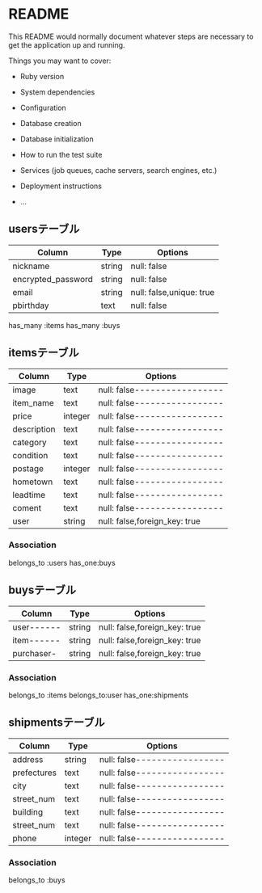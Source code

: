 # README

This README would normally document whatever steps are necessary to get the
application up and running.

Things you may want to cover:

* Ruby version

* System dependencies

* Configuration

* Database creation

* Database initialization

* How to run the test suite

* Services (job queues, cache servers, search engines, etc.)

* Deployment instructions

* ...

## usersテーブル
| Column             | Type   | Options                  |
| ------------------ | ------ | ------------------------ |
| nickname           | string | null: false              |
| encrypted_password | string | null: false              |
| email              | string | null: false,unique: true |
| pbirthday          | text   | null: false              |

has_many :items
has_many :buys

## itemsテーブル
| Column     | Type   | Options                      |
| ---------- | ------ | ---------------------------- |
|image       | text   | null: false----------------- |
|item_name   | text   | null: false----------------- |
|price       | integer| null: false----------------- |
|description | text   | null: false----------------- |
|category    | text   | null: false----------------- |
|condition   | text   | null: false----------------- |
|postage     | integer| null: false----------------- |
|hometown    | text   | null: false----------------- |
|leadtime    | text   | null: false----------------- |
|coment      | text   | null: false----------------- |
|user        | string | null: false,foreign_key: true|

### Association
belongs_to :users
has_one:buys

## buysテーブル
| Column     | Type   | Options                      |
| ---------- | ------ | ---------------------------- |
| user------ | string | null: false,foreign_key: true|
| item------ | string | null: false,foreign_key: true|
| purchaser- | string | null: false,foreign_key: true|

### Association
belongs_to :items
belongs_to:user
has_one:shipments

## shipmentsテーブル
| Column      | Type    | Options                      |
| ----------- | ------  | ---------------------------- |
| address     | string  | null: false----------------- |
| prefectures | text    | null: false----------------- |
| city        | text    | null: false----------------- |
| street_num  | text    | null: false----------------- |
| building    | text    | null: false----------------- |
| street_num  | text    | null: false----------------- |
| phone       | integer | null: false----------------- |

### Association
belongs_to :buys